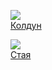 ![](/books/sf_fantasy/Ольга%20Григорьева/Колдун.jpg)  
[Колдун](/books/sf_fantasy/Ольга%20Григорьева/Колдун)

![](/books/sf_fantasy/Ольга%20Григорьева/Стая.jpg)  
[Стая](/books/sf_fantasy/Ольга%20Григорьева/Стая)
